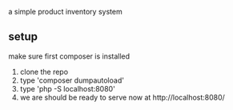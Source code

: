 a simple product inventory system

setup
-----------
make sure first composer is installed

1. clone the repo
2. type 'composer dumpautoload'
3. type 'php -S localhost:8080'
4. we are should be ready to serve now at http://localhost:8080/
